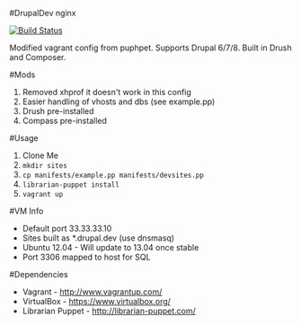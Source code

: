 #DrupalDev nginx

[![Build Status](http://r2.ayil.co.uk:8080/buildStatus/icon?job=drupaldev-nginx)](http://r2.ayil.co.uk:8080/job/drupaldev-nginx/)

Modified vagrant config from puphpet. Supports Drupal 6/7/8. Built in Drush and Composer.

#Mods
1. Removed xhprof it doesn't work in this config
2. Easier handling of vhosts and dbs (see example.pp)
3. Drush pre-installed
4. Compass pre-installed

#Usage

1. Clone Me
2. `mkdir sites`
3. `cp manifests/example.pp manifests/devsites.pp`
4. `librarian-puppet install`
5. `vagrant up`

#VM Info
* Default port 33.33.33.10
* Sites built as *.drupal.dev (use dnsmasq)
* Ubuntu 12.04 - Will update to 13.04 once stable
* Port 3306 mapped to host for SQL

#Dependencies
* Vagrant - http://www.vagrantup.com/
* VirtualBox - https://www.virtualbox.org/
* Librarian Puppet - http://librarian-puppet.com/
